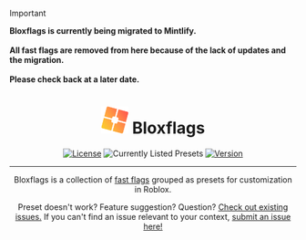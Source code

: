 [shield-repository-license]:      https://img.shields.io/github/license/pr0xim1ty/bloxflags
[shield-repository-latest]:       https://img.shields.io/github/v/release/pr0xim1ty/bloxflags?color=7439DB
[shield-preset-count]:            https://img.shields.io/badge/currently_listed_presets-51-yellow

[repository-license]:             https://github.com/pr0xim1ty/bloxflags/blob/main/LICENSE
[repository-latest]:              https://github.com/pr0xim1ty/bloxflags/releases/latest

> [!IMPORTANT]
> **Bloxflags is currently being migrated to Mintlify.** </br> </br>
> **All fast flags are removed from here because of the lack of updates and the migration.** </br> </br>
> **Please check back at a later date.**

<!--
> [!CAUTION]
> Fast flags are for Roblox engineers and can cause instability if misused. <br>
> Only modify presets if you know what you are doing. <br>
> Avoid using flag lists that claim to boost FPS or lower/optimize ping. They are misleading and may cause problems.
!-->

<!--
> [!IMPORTANT]
> Roblox plans to restrict local fast flag configuration in the near future. Fortunately, you will able to modify a list of allowed fast flags. The current allowed fast flags are unknown and will change dynamically to adapt to the needs of the community. </br>
> Read [this post](https://devforum.link/2942346/291) for more information.
!-->

<!--
<div align=center>
    <img alt="Bloxflags logo" src="images/logo/logo-full-dark.png#gh-dark-mode-only" width="420">
    <img alt="Bloxflags logo" src="images/logo/logo-full-light.png#gh-light-mode-only" width="420">
</div>
!-->

<div align=center>

# <img src="https://github.com/pr0xim1ty/bloxflags/raw/main/Bloxflags.png" width="48"/> Bloxflags

<div align=center>

[![License][shield-repository-license]][repository-license]
![Currently Listed Presets][shield-preset-count]
[![Version][shield-repository-latest]][repository-latest]

</div>

---

Bloxflags is a collection of [fast flags](https://github.com/pr0xim1ty/bloxflags/wiki/What-are-fast-flags%3F) grouped as presets for customization in Roblox.

Preset doesn't work? Feature suggestion? Question? [Check out existing issues.](https://github.com/pr0xim1ty/bloxflags/issues) If you can't find an issue relevant to your context, [submit an issue here!](https://github.com/pr0xim1ty/bloxflags/issues/new/choose)
